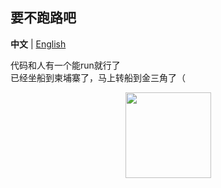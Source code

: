 ## 要不跑路吧

**中文** | [English](README_en-US.md)

代码和人有一个能run就行了  
已经坐船到柬埔寨了，马上转船到金三角了（
[<div align="center"> <img height="137px" src="https://github-readme-stats.vercel.app/api?username=bfban&hide_title=true&hide_border=true&show_icons=trueline_height=21&text_color=000&icon_color=000&bg_color=0,ea6161,ffc64d,fffc4d,52fa5a&theme=graywhite" /> </div>](https://github-readme-stats.vercel.app/api?username=bfban&hide_title=true&hide_border=true&show_icons=trueline_height=21&text_color=000&icon_color=000&bg_color=0,ea6161,ffc64d,fffc4d,52fa5a&theme=graywhite)

